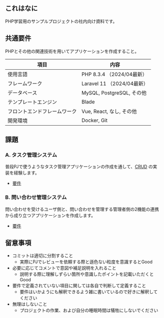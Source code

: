 ## これはなに

PHP学習用のサンプルプロジェクトの社内向け資料です。

## 共通要件

PHPとその他の関連技術を用いてアプリケーションを作成すること。

| 項目 | 内容 |
| --- | --- |
| 使用言語 | PHP 8.3.4 （2024/04最新） |
| フレームワーク | Laravel 11 （2024/04最新） |
| データベース | MySQL, PostgreSQL, その他 |
| テンプレートエンジン | Blade |
| フロントエンドフレームワーク | Vue, React, なし, その他 |
| 開発環境 | Docker, Git |

## 課題

### A. タスク管理システム

普段PJで使うようなタスク管理アプリケーションの作成を通して、[CRUD](https://developer.mozilla.org/ja/docs/Glossary/CRUD) の実装を経験します。

- [要件](docs/タスク管理システム.md)

### B. 問い合わせ管理システム

問い合わせを受けるユーザ側と、問い合わせを管理する管理者側の2機能の連携から成り立つアプリケーションを作成します。

- [要件](docs/問い合わせ管理システム.md)

## 留意事項

- コミットは適切に分割すること
    - 実際にPJでレビューを依頼する際と遜色ない粒度を意識するとGood
- 必要に応じてコメントで意図や補足説明を入れること
    - 説明する際に理解しずらい箇所や意識したポイントを記載いただくとGood
- 要件で定義されていない項目に関しては各自で判断して定義すること
    - 要件はいかようにも解釈できるよう雑に書いているので好きに解釈してください
- 無理はしないこと
    - プロジェクトの作業、および自分の睡眠時間は犠牲にしないでください
